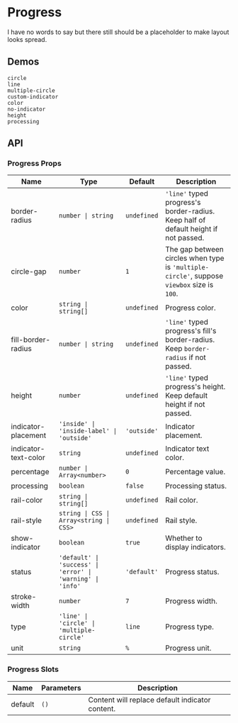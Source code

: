 # Progress

I have no words to say but there still should be a placeholder to make layout looks spread.

## Demos

```demo
circle
line
multiple-circle
custom-indicator
color
no-indicator
height
processing
```

## API

### Progress Props

| Name | Type | Default | Description |
| --- | --- | --- | --- |
| border-radius | `number \| string` | `undefined` | `'line'` typed progress's border-radius. Keep half of default height if not passed. |
| circle-gap | `number` | `1` | The gap between circles when type is `'multiple-circle'`, suppose `viewbox` size is `100`. |
| color | `string \| string[]` | `undefined` | Progress color. |
| fill-border-radius | `number \| string` | `undefined` | `'line'` typed progress's fill's border-radius. Keep `border-radius` if not passed. |
| height | `number` | `undefined` | `'line'` typed progress's height. Keep default height if not passed. |
| indicator-placement | `'inside' \| 'inside-label' \| 'outside'` | `'outside'` | Indicator placement. |
| indicator-text-color | `string` | `undefined` | Indicator text color. |
| percentage | `number \| Array<number>` | `0` | Percentage value. |
| processing | `boolean` | `false` | Processing status. |
| rail-color | `string \| string[]` | `undefined` | Rail color. |
| rail-style | `string \| CSS \| Array<string \| CSS>` | `undefined` | Rail style. |
| show-indicator | `boolean` | `true` | Whether to display indicators. |
| status | `'default' \| 'success' \| 'error' \| 'warning' \| 'info'` | `'default'` | Progress status. |
| stroke-width | `number` | `7` | Progress width. |
| type | `'line' \| 'circle' \| 'multiple-circle'` | `line` | Progress type. |
| unit | `string` | `%` | Progress unit. |

### Progress Slots

| Name    | Parameters | Description                                     |
| ------- | ---------- | ----------------------------------------------- |
| default | `()`       | Content will replace default indicator content. |
